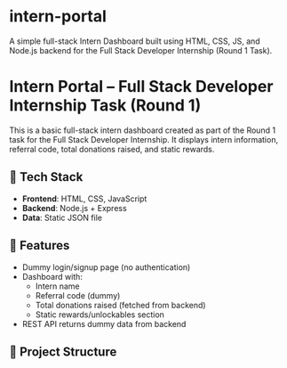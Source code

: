 # intern-portal
A simple full-stack Intern Dashboard built using HTML, CSS, JS, and Node.js backend for the Full Stack Developer Internship (Round 1 Task).
# Intern Portal – Full Stack Developer Internship Task (Round 1)

This is a basic full-stack intern dashboard created as part of the Round 1 task for the Full Stack Developer Internship. It displays intern information, referral code, total donations raised, and static rewards.

## 🔧 Tech Stack

- **Frontend**: HTML, CSS, JavaScript
- **Backend**: Node.js + Express
- **Data**: Static JSON file

## 🚀 Features

- Dummy login/signup page (no authentication)
- Dashboard with:
  - Intern name
  - Referral code (dummy)
  - Total donations raised (fetched from backend)
  - Static rewards/unlockables section
- REST API returns dummy data from backend

## 📂 Project Structure

